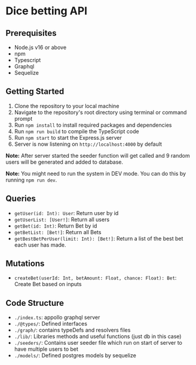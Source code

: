 # Dice betting API

## Prerequisites
- Node.js v16 or above
- npm
- Typescript
- Graphql
- Sequelize

## Getting Started
1. Clone the repository to your local machine
2. Navigate to the repository's root directory using terminal or command prompt
3. Run `npm install` to install required packages and dependencies
4. Run `npm run build` to compile the TypeScript code
5. Run `npm start` to start the Express.js server
6. Server is now listening on `http://localhost:4000` by default

**Note:** After server started the seeder function will get called and 9 random users will be generated and added to database.

**Note:** You might need to run the system in DEV mode. You can do this by running `npm run dev`.

## Queries
- `getUser(id: Int): User`: Return user by id
- `getUserList: [User!]`: Return all users
- `getBet(id: Int)`: Return Bet by id
- `getBetList: [Bet!]`: Return all Bets
- `getBestBetPerUser(limit: Int): [Bet!]`: Return a list of the best bet each user has made.

## Mutations
- `createBet(userId: Int, betAmount: Float, chance: Float): Bet`: Create Bet based on inputs

## Code Structure
- `./index.ts`: appollo graphql server
- `./@types/`: Defined interfaces
- `./graph/`: contains typeDefs and resolvers files 
- `./lib/`: Libraries methods and useful functions (just db in this case)
- `./seeders/`: Contains user seeder file which run on start of server to have multiple users to bet
- `./models/`: Defined postgres models by sequelize 


